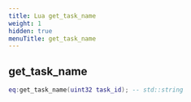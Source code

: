 ```yaml
---
title: Lua get_task_name
weight: 1
hidden: true
menuTitle: get_task_name
---
```

## get_task_name
```lua
eq:get_task_name(uint32 task_id); -- std::string
```